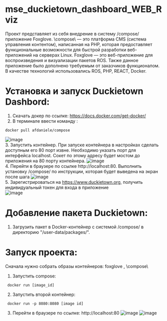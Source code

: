 # mse_duckietown_dashboard_WEB_Rviz

Проект представляет из себя внедрение в систему /compose/ приложение Foxglove. 
\compose\ — это платформа CMS (система управления контентом), написанная на PHP, которая предоставляет функциональные возможности для быстрой разработки веб-приложений на серверах Linux. 
Foxglove — это веб-приложение для воспроизведения и визуализации пакетов ROS. Также данное приложение было дополнено требуемым от заказчиков функционалом.  
В качестве технологий использовались ROS, PHP, REACT, Docker.


# Установка и запуск Duckietown Dashbord: 
1. Скачать докер по ссылке: https://docs.docker.com/get-docker/  
2. В терминале ввести команду : 
<pre><code>docker pull afdaniele/compose
</code></pre>
![image](https://user-images.githubusercontent.com/54946557/161268701-40236ee6-8c53-41de-800a-aa28b3f1ba03.png)  
3. Запустить контейнер. При запуске контейнера в настройках сделать доступным его 80 порт извне. Необходимо указать порт для интерфейса localhost. Сокет по этому адресу будет мостом до приложения на 80 порту контейнера.
![image](https://user-images.githubusercontent.com/54946557/161269031-8ccb7a96-ac57-4fa1-b36d-698c771231bc.png)  
4. Перейти в браузере по ссылке http://localhost:80. Выполнить установку /compose/ по инструкции, которая будет выведена на экран после шага 
![image](https://user-images.githubusercontent.com/54946557/161269284-fbbd0ee9-1cef-4649-9a63-a665d0dea0a4.png)  
5. Зарегистрироваться на https://www.duckietown.org, получить индивидуальный токен для входа в приложение  
![image](https://user-images.githubusercontent.com/54946557/161269502-8494d509-bc24-4207-a7b9-9ad2682bc5b8.png)


# Добавление пакета Duckietown:
1. Загрузить пакет в Docker-контейнер с системой /compose/ в  директорию "/user-data/packages/".

# Запуск проекта:
Сначала нужно собрать образы контейнеров: foxglove , \compose\
1. Запустить  compose:
 <pre><code> docker run [image_id]
</code></pre>
2. Запустить второй контейнер:
<pre><code> docker run -p 8080:8080 [image id]</code></pre>
3. Перейти в браузере по ссылке: http://localhost:80
![image](https://user-images.githubusercontent.com/54946557/167317629-ddec2094-efbc-485c-964f-f1db94b0b6ac.png)
![image](https://user-images.githubusercontent.com/54946557/167317709-908c0edc-bd11-4082-a423-2c75023395bc.png)


